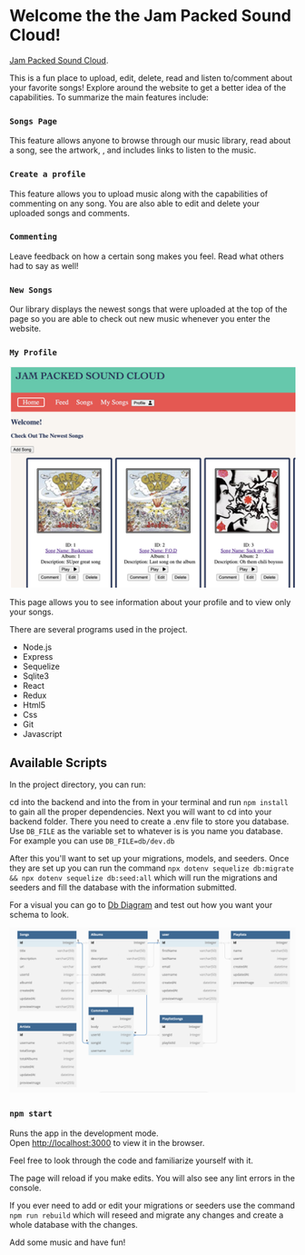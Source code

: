 # Welcome the the Jam Packed Sound Cloud!

[Jam Packed Sound Cloud](https://soundcloud-web-server.onrender.com).

This is a fun place to upload, edit, delete, read and listen to/comment about your favorite songs! Explore around the website to get a better idea of the capabilities. To summarize the main features include:


### `Songs Page`

This feature allows anyone to browse through our music library, read about a song, see the artwork, , and includes links to listen to the music.

### `Create a profile`

This feature allows you to upload music along with the capabilities of commenting on any song. You are also able to edit and delete your uploaded songs and comments.

### `Commenting`

Leave feedback on how a certain song makes you feel. Read what others had to say as well!

### `New Songs`

Our library displays the newest songs that were uploaded at the top of the page so you are able to check out new music whenever you enter the website.

### `My Profile`

![Jam Packed Sound Cloud](./images/websitePic.png)



This page allows you to see information about your profile and to view only your songs.


There are several programs used in the project.
* Node.js <i class="devicon-nodejs-plain"></i>
* Express
* Sequelize
* Sqlite3
* React
* Redux
* Html5
* Css
* Git
* Javascript


## Available Scripts

In the project directory, you can run:

cd into the backend and into the from in your terminal and run `npm install` to gain all the proper dependencies.
Next you will want to cd into your backend folder. There you need to create a .env  file to store you database. Use `DB_FILE` as the variable set to whatever is is you name you database. For example you can use `DB_FILE=db/dev.db`

After this you'll want to set up your migrations, models, and seeders. Once they are set up you can run the command
`npx dotenv sequelize db:migrate && npx dotenv sequelize db:seed:all` which will run the migrations and seeders and fill the database with the information submitted.

For a visual you can go to 	[Db Diagram](https://dbdiagram.io/) and test out how you want your schema to look.

![DB Diagram](./images/dbDiagram.png)

### `npm start`

Runs the app in the development mode.\
Open [http://localhost:3000](http://localhost:3000) to view it in the browser.

Feel free to look through the code and familiarize yourself with it.

The page will reload if you make edits.
You will also see any lint errors in the console.

If you ever need to add or edit your migrations or seeders use the command `npm run rebuild` which will reseed and migrate any changes and create a whole database with the changes.

Add some music and have fun!
